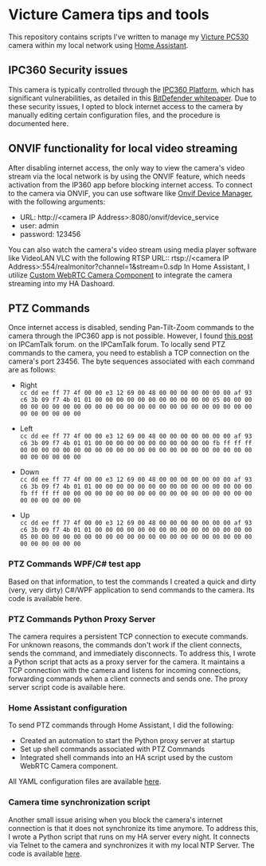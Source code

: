 # Victure Camera tips and tools
This repository contains scripts I've written to manage my [Victure PC530](https://it.govicture.com/products/victure-pc530n-1080p-baby-monitor-con-videocamera) camera within my local network using [Home Assistant](https://www.home-assistant.io/). 

## IPC360 Security issues
This camera is typically controlled through the [IPC360 Platform](https://play.google.com/store/apps/details?id=com.ipc360&hl=it&gl=US), which has significant vulnerabilities, as detailed in this [BitDefender whitepaper](https://www.bitdefender.com/blog/labs/cracking-the-victure-pc420-camera/). 
Due to these security issues, I opted to block internet access to the camera by manually editing certain configuration files, and the procedure is documented here.

## ONVIF functionality for local video streaming
After disabling internet access, the only way to view the camera's video stream via the local network is by using the ONVIF feature, which needs activation from the IP360 app before blocking internet access. To connect to the camera via ONVIF, you can use software like [Onvif Device Manager](https://github.com/aleksandrm8/ONVIF-Device-Manager), with the following  arguments:

 - URL: http://\<camera IP Address\>:8080/onvif/device_service 
 - user: admin
 - password: 123456

You can also watch the camera's video stream using media player software like VideoLAN VLC with the following RTSP URL::
 rtsp://\<camera IP Address\>:554/realmonitor?channel=1&stream=0.sdp
 In Home Assistant, I utilize [Custom WebRTC Camera Component](https://github.com/AlexxIT/WebRTC) to integrate the camera streaming into my HA Dashoard.

## PTZ Commands
Once internet access is disabled, sending Pan-Tilt-Zoom commands to the camera through the IPC360 app is not possible. However, I found [this post](https://ipcamtalk.com/threads/url-for-generic-ipc365-ip-camera-to-be-used-with-ispy.44633/page-4#post-727935) on IPCamTalk forum. 
on the IPCamTalk forum. 
To locally send PTZ commands to the camera, you need to establish a TCP connection on the camera's port 23456. The byte sequences associated with each command are as follows:
- Right  
`cc dd ee ff 77 4f 00 00 e3 12 69 00 48 00 00 00 00 00 00 00 af 93 c6 3b 09 f7 4b 01 01 00 00 00 00 00 00 00 00 00 00 00 05 00 00 00 00 00 00 00 00 00 00 00 00 00 00 00 00 00 00 00 00 00 00 00 00 00 00 00 00 00 00 00`

 - Left  
`cc dd ee ff 77 4f 00 00 e3 12 69 00 48 00 00 00 00 00 00 00 af 93 c6 3b 09 f7 4b 01 01 00 00 00 00 00 00 00 00 00 00 00 fb ff ff ff 00 00 00 00 00 00 00 00 00 00 00 00 00 00 00 00 00 00 00 00 00 00 00 00 00 00 00 00`
  
- Down  
`cc dd ee ff 77 4f 00 00 e3 12 69 00 48 00 00 00 00 00 00 00 af 93 c6 3b 09 f7 4b 01 01 00 00 00 00 00 00 00 00 00 00 00 00 00 00 00 fb ff ff ff 00 00 00 00 00 00 00 00 00 00 00 00 00 00 00 00 00 00 00 00 00 00 00 00`
  
- Up  
`cc dd ee ff 77 4f 00 00 e3 12 69 00 48 00 00 00 00 00 00 00 af 93 c6 3b 09 f7 4b 01 01 00 00 00 00 00 00 00 00 00 00 00 00 00 00 00 05 00 00 00 00 00 00 00 00 00 00 00 00 00 00 00 00 00 00 00 00 00 00 00 00 00 00 00`

### PTZ Commands WPF/C# test app
Based on that information, to test the commands I created a quick and dirty (very, very dirty) C#/WPF application to send commands to the camera. Its code is  available here. 

### PTZ Commands Python Proxy Server
The camera requires a persistent TCP connection to execute commands. For unknown reasons, the commands don't work if the client connects, sends the command, and immediately disconnects. To address this, I wrote a Python script that acts as a proxy server for the camera. It maintains a TCP connection with the camera and listens for incoming connections, forwarding commands when a client connects and sends one. The proxy server script code is available here. 
### Home Assistant configuration 

To send PTZ commands through Home Assistant, I did the following:

- Created an automation to start the Python proxy server at startup
- Set up shell commands associated with PTZ Commands
- Integrated shell commands into an HA script used by the custom WebRTC Camera component.

All YAML configuration files are available [here]().

### Camera time synchronization script
Another small issue arising when you block the camera's internet connection is that it does not synchronize its time anymore. To address this, I wrote a Python script that runs on my HA server every night. It connects via Telnet to the camera and synchronizes it with my local NTP Server. The code is available [here]().
